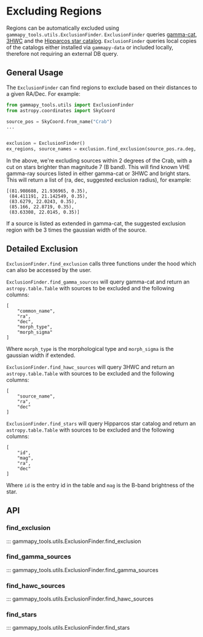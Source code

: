 # Excluding Regions

Regions can be automatically excluded using `gammapy_tools.utils.ExclusionFinder`. `ExclusionFinder` queries [gamma-cat](https://gamma-cat.readthedocs.io/), [3HWC](https://arxiv.org/abs/2007.08582) and the [Hipparcos star catalog](https://www.cosmos.esa.int/web/hipparcos/catalogues). `ExclusionFinder` queries local copies of the catalogs either installed via `gammapy-data` or included locally, therefore not requiring an external DB query.

## General Usage

The `ExclusionFinder` can find regions to exclude based on their distances to a given RA/Dec. For example:

```python
from gammapy_tools.utils import ExclusionFinder
from astropy.coordinates import SkyCoord

source_pos = SkyCoord.from_name("Crab")
...


exclusion = ExclusionFinder()
ex_regions, source_names = exclusion.find_exclusion(source_pos.ra.deg, source_pos.dec.deg, theta = 2., mag_cut=7)

```


In the above, we're excluding sources within 2 degrees of the Crab, with a cut on stars brighter than magnitude 7 (B band). This will find known VHE gamma-ray sources listed in either gamma-cat or 3HWC and bright stars.  This will return a list of (ra, dec, suggested exclusion radius), for example:

```
[(81.908688, 21.936965, 0.35),
 (84.411191, 21.142549, 0.35),
 (83.6279, 22.0243, 0.35),
 (85.166, 22.8719, 0.35),
 (83.63308, 22.0145, 0.35)]
```

If a source is listed as extended in gamma-cat, the suggested exclusion region with be 3 times the gaussian width of the source.

## Detailed Exclusion

`ExclusionFinder.find_exclusion` calls three functions under the hood which can also be accessed by the user.

`ExclusionFinder.find_gamma_sources` will query gamma-cat and return an `astropy.table.Table` with sources to be excluded and the following columns:
```
[
    "common_name", 
    "ra", 
    "dec", 
    "morph_type", 
    "morph_sigma"
]
```

Where `morph_type` is the morphological type and `morph_sigma` is the gaussian width if extended.


`ExclusionFinder.find_hawc_sources` will query 3HWC and return an `astropy.table.Table` with sources to be excluded and the following columns:
```
[
    "source_name",
    "ra", 
    "dec"
]
```

`ExclusionFinder.find_stars` will query Hipparcos star catalog and return an `astropy.table.Table` with sources to be excluded and the following columns:
```
[
    "id", 
    "mag", 
    "ra", 
    "dec"
]
```
Where `id` is the entry id in the table and `mag` is the B-band brightness of the star.

## API

### find_exclusion
::: gammapy_tools.utils.ExclusionFinder.find_exclusion
### find_gamma_sources
::: gammapy_tools.utils.ExclusionFinder.find_gamma_sources
### find_hawc_sources
::: gammapy_tools.utils.ExclusionFinder.find_hawc_sources
### find_stars
::: gammapy_tools.utils.ExclusionFinder.find_stars



